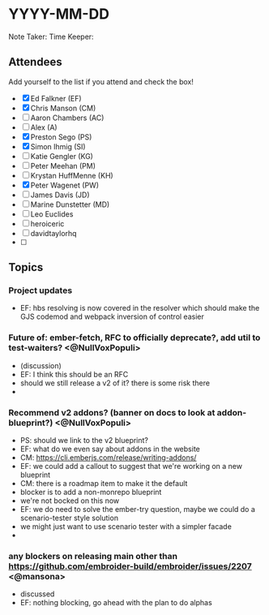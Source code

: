 # YYYY-MM-DD

Note Taker: 
Time Keeper: 

## Attendees

Add yourself to the list if you attend and check the box!

- [x] Ed Falkner (EF)
- [x] Chris Manson (CM)
- [ ] Aaron Chambers (AC)
- [ ] Alex (A)
- [x] Preston Sego (PS)
- [x] Simon Ihmig (SI)
- [ ] Katie Gengler (KG)
- [ ] Peter Meehan (PM)
- [ ] Krystan HuffMenne (KH)
- [x] Peter Wagenet (PW)
- [ ] James Davis (JD)
- [ ] Marine Dunstetter (MD)
- [ ] Leo Euclides
- [ ] heroiceric
- [ ] davidtaylorhq
- [ ] 

## Topics

### Project updates

- EF: hbs resolving is now covered in the resolver which should make the GJS codemod and webpack inversion of control easier


### Future of: ember-fetch, RFC to officially deprecate?, add util to test-waiters? <@NullVoxPopuli>

- (discussion)
- EF: I think this should be an RFC
- should we still release a v2 of it? there is some risk there
- 

### Recommend v2 addons? (banner on docs to look at addon-blueprint?) <@NullVoxPopuli>

- PS: should we link to the v2 blueprint? 
- EF: what do we even say about addons in the website
- CM: https://cli.emberjs.com/release/writing-addons/
- EF: we could add a callout to suggest that we're working on a new blueprint
- CM: there is a roadmap item to make it the default
- blocker is to add a non-monrepo blueprint
- we're not bocked on this now
- EF: we do need to solve the ember-try question, maybe we could do a scenario-tester style solution
- we might just want to use scenario tester with a simpler facade
- 

### any blockers on releasing main other than https://github.com/embroider-build/embroider/issues/2207 <@mansona>

- discussed 
- EF: nothing blocking, go ahead with the plan to do alphas

